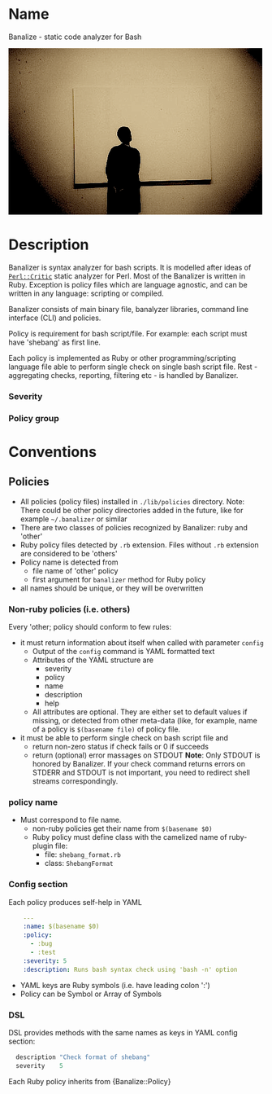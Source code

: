 
Name
===========

Banalize - static code analyzer for Bash

![banalize](images/banalize.png)

Description
===========

Banalizer is syntax analyzer for bash scripts. It is modelled after ideas of [`Perl::Critic`](http://en.wikipedia.org/wiki/Perl::Critic) static analyzer for Perl. Most of the Banalizer is written in Ruby. Exception is policy files which are language agnostic, and can be written in any language: scripting or compiled.

Banalizer consists of main binary file, banalyzer libraries, command line interface (CLI) and policies. 

Policy is requirement for bash script/file. For example: each script must have 'shebang' as first line.

Each policy is implemented as Ruby or other programming/scripting language file able to perform single check on single bash script file. Rest - aggregating checks, reporting, filtering etc - is handled by Banalizer.

### Severity

### Policy group

Conventions
===========

Policies
-----------

- All policies (policy files) installed in `./lib/policies` directory. 
  Note: There could be other policy directories added in the future, like for example `~/.banalizer` or similar
- There are two classes of policies recognized by Banalizer: ruby and 'other'
- Ruby policy files detected by `.rb` extension. Files without `.rb` extension are considered to be 'others'
- Policy name is detected from
  - file name of 'other' policy
  - first argument for `banalizer` method for Ruby policy
- all names should be unique, or they will be overwritten


### Non-ruby policies (i.e. others)

Every 'other; policy should conform to few rules:
- it must return information about itself when called with parameter `config`
  - Output of the `config` command is YAML formatted text
  - Attributes of the YAML structure are
      - severity
      - policy
      - name
      - description
      - help
  - All attributes are optional. 
    They are either set to default values if missing, or detected from other meta-data (like, for example, name of a policy is `$(basename file)` of policy file.
- it must be able to perform single check on bash script file and
  - return non-zero status if check fails or 0 if succeeds
  - return (optional) error massages on STDOUT
  **Note**: Only STDOUT is honored by Banalizer. If your check command returns errors on STDERR and STDOUT is not important, you need to redirect shell streams correspondingly.





### policy name

- Must correspond to file name.
  - non-ruby policies get their name from `$(basename $0)`
  - Ruby policy must define class with the camelized name of ruby-plugin file:
      - file: `shebang_format.rb`
      - class: `ShebangFormat`
    

### Config section

Each policy produces self-help in YAML

```yaml
    ---
    :name: $(basename $0)
    :policy: 
      - :bug
      - :test
    :severity: 5
    :description: Runs bash syntax check using 'bash -n' option
```

* YAML keys are Ruby symbols (i.e. have leading colon ':')
* Policy can be Symbol or Array of Symbols

### DSL

DSL provides methods with the same names as keys in YAML config section:

```ruby
  description "Check format of shebang"
  severity    5
```

Each Ruby policy inherits from {Banalize::Policy}


